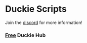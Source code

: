 # Duckie Scripts
Join the [discord](https://discord.gg/fjdsklfjdslak;fjdsalfa) for more information!

### <ins>Free</ins> Duckie Hub
```

```
